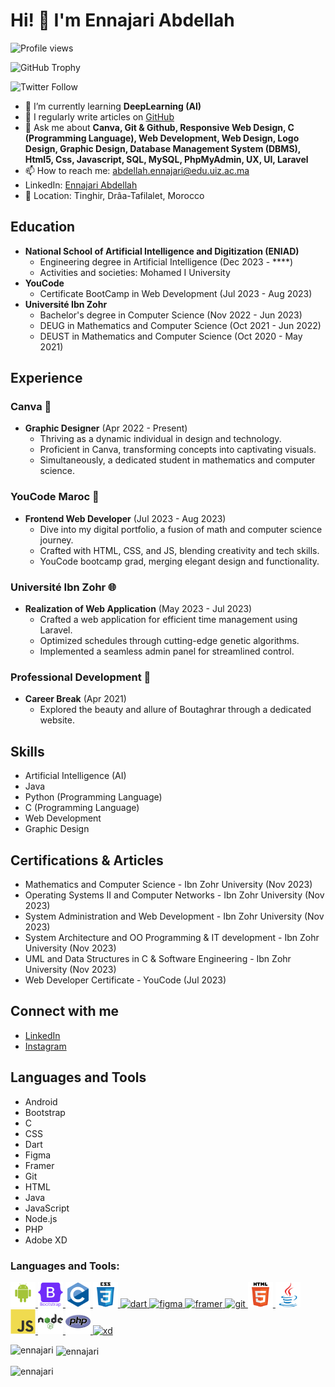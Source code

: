 # Hi! 👋 I'm Ennajari Abdellah



![Profile views](https://komarev.com/ghpvc/?username=ennajari&label=Profile%20views&color=0e75b6&style=flat)

![GitHub Trophy](https://github-profile-trophy.vercel.app/?username=ennajari)

![Twitter Follow](https://img.shields.io/twitter/follow/aennajari25?logo=twitter&style=for-the-badge)

- 🌱 I’m currently learning **DeepLearning (AI)**
- 📝 I regularly write articles on [GitHub](https://github.com/ennajari)
- 💬 Ask me about **Canva, Git & Github, Responsive Web Design, C (Programming Language), Web Development, Web Design, Logo Design, Graphic Design, Database Management System (DBMS), Html5, Css, Javascript, SQL, MySQL, PhpMyAdmin, UX, UI, Laravel**
- 📫 How to reach me: abdellah.ennajari@edu.uiz.ac.ma
- LinkedIn: [Ennajari Abdellah](https://www.linkedin.com/in/ennajari-abdellah/)
- 📍 Location: Tinghir, Drâa-Tafilalet, Morocco

## Education
- **National School of Artificial Intelligence and Digitization (ENIAD)**
  - Engineering degree in Artificial Intelligence (Dec 2023 - ****)
  - Activities and societies: Mohamed I University
- **YouCode**
  - Certificate BootCamp in Web Development (Jul 2023 - Aug 2023)
- **Université Ibn Zohr**
  - Bachelor's degree in Computer Science (Nov 2022 - Jun 2023)
  - DEUG in Mathematics and Computer Science (Oct 2021 - Jun 2022)
  - DEUST in Mathematics and Computer Science (Oct 2020 - May 2021)

## Experience
### Canva 🎨
- **Graphic Designer** (Apr 2022 - Present)
  - Thriving as a dynamic individual in design and technology.
  - Proficient in Canva, transforming concepts into captivating visuals.
  - Simultaneously, a dedicated student in mathematics and computer science.
  
### YouCode Maroc 🚀
- **Frontend Web Developer** (Jul 2023 - Aug 2023)
  - Dive into my digital portfolio, a fusion of math and computer science journey.
  - Crafted with HTML, CSS, and JS, blending creativity and tech skills.
  - YouCode bootcamp grad, merging elegant design and functionality.
  
### Université Ibn Zohr 🌐
- **Realization of Web Application** (May 2023 - Jul 2023)
  - Crafted a web application for efficient time management using Laravel.
  - Optimized schedules through cutting-edge genetic algorithms.
  - Implemented a seamless admin panel for streamlined control.
  
### Professional Development 💼
- **Career Break** (Apr 2021)
  - Explored the beauty and allure of Boutaghrar through a dedicated website.

## Skills
- Artificial Intelligence (AI)
- Java
- Python (Programming Language)
- C (Programming Language)
- Web Development
- Graphic Design

## Certifications & Articles
- Mathematics and Computer Science - Ibn Zohr University (Nov 2023)
- Operating Systems II and Computer Networks - Ibn Zohr University (Nov 2023)
- System Administration and Web Development - Ibn Zohr University (Nov 2023)
- System Architecture and OO Programming & IT development - Ibn Zohr University (Nov 2023)
- UML and Data Structures in C & Software Engineering - Ibn Zohr University (Nov 2023)
- Web Developer Certificate - YouCode (Jul 2023)

## Connect with me
- [LinkedIn](https://www.linkedin.com/in/ennajari-abdellah)
- [Instagram](https://instagram.com/@abdellah_ennajarii)

## Languages and Tools
- Android
- Bootstrap
- C
- CSS
- Dart
- Figma
- Framer
- Git
- HTML
- Java
- JavaScript
- Node.js
- PHP
- Adobe XD

<h3 align="left">Languages and Tools:</h3>
<p align="left"> <a href="https://developer.android.com" target="_blank" rel="noreferrer"> <img src="https://raw.githubusercontent.com/devicons/devicon/master/icons/android/android-original-wordmark.svg" alt="android" width="40" height="40"/> </a> <a href="https://getbootstrap.com" target="_blank" rel="noreferrer"> <img src="https://raw.githubusercontent.com/devicons/devicon/master/icons/bootstrap/bootstrap-plain-wordmark.svg" alt="bootstrap" width="40" height="40"/> </a> <a href="https://www.cprogramming.com/" target="_blank" rel="noreferrer"> <img src="https://raw.githubusercontent.com/devicons/devicon/master/icons/c/c-original.svg" alt="c" width="40" height="40"/> </a> <a href="https://www.w3schools.com/css/" target="_blank" rel="noreferrer"> <img src="https://raw.githubusercontent.com/devicons/devicon/master/icons/css3/css3-original-wordmark.svg" alt="css3" width="40" height="40"/> </a> <a href="https://dart.dev" target="_blank" rel="noreferrer"> <img src="https://www.vectorlogo.zone/logos/dartlang/dartlang-icon.svg" alt="dart" width="40" height="40"/> </a> <a href="https://www.figma.com/" target="_blank" rel="noreferrer"> <img src="https://www.vectorlogo.zone/logos/figma/figma-icon.svg" alt="figma" width="40" height="40"/> </a> <a href="https://www.framer.com/" target="_blank" rel="noreferrer"> <img src="https://www.vectorlogo.zone/logos/framer/framer-icon.svg" alt="framer" width="40" height="40"/> </a> <a href="https://git-scm.com/" target="_blank" rel="noreferrer"> <img src="https://www.vectorlogo.zone/logos/git-scm/git-scm-icon.svg" alt="git" width="40" height="40"/> </a> <a href="https://www.w3.org/html/" target="_blank" rel="noreferrer"> <img src="https://raw.githubusercontent.com/devicons/devicon/master/icons/html5/html5-original-wordmark.svg" alt="html5" width="40" height="40"/> </a> <a href="https://www.java.com" target="_blank" rel="noreferrer"> <img src="https://raw.githubusercontent.com/devicons/devicon/master/icons/java/java-original.svg" alt="java" width="40" height="40"/> </a> <a href="https://developer.mozilla.org/en-US/docs/Web/JavaScript" target="_blank" rel="noreferrer"> <img src="https://raw.githubusercontent.com/devicons/devicon/master/icons/javascript/javascript-original.svg" alt="javascript" width="40" height="40"/> </a> <a href="https://nodejs.org" target="_blank" rel="noreferrer"> <img src="https://raw.githubusercontent.com/devicons/devicon/master/icons/nodejs/nodejs-original-wordmark.svg" alt="nodejs" width="40" height="40"/> </a> <a href="https://www.php.net" target="_blank" rel="noreferrer"> <img src="https://raw.githubusercontent.com/devicons/devicon/master/icons/php/php-original.svg" alt="php" width="40" height="40"/> </a> <a href="https://www.adobe.com/products/xd.html" target="_blank" rel="noreferrer"> <img src="https://cdn.worldvectorlogo.com/logos/adobe-xd.svg" alt="xd" width="40" height="40"/> </a> </p>

<p><img align="left" src="https://github-readme-stats.vercel.app/api/top-langs?username=ennajari&show_icons=true&locale=en&layout=compact" alt="ennajari" /></p>

<p>&nbsp;<img align="center" src="https://github-readme-stats.vercel.app/api?username=ennajari&show_icons=true&locale=en" alt="ennajari" /></p>

<p><img align="center" src="https://github-readme-streak-stats.herokuapp.com/?user=ennajari&" alt="ennajari" /></p>
